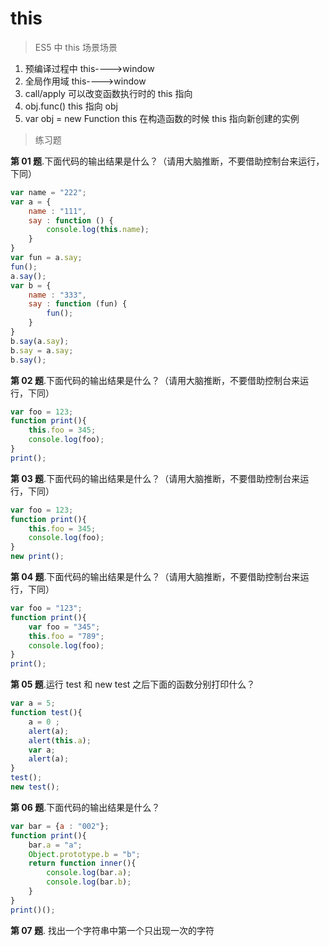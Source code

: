 # this

> ES5 中 this 场景场景

1. 预编译过程中 this---->window
2. 全局作用域 this---->window
3. call/apply 可以改变函数执行时的 this 指向
4. obj.func() this 指向 obj
5. var obj = new Function this 在构造函数的时候 this 指向新创建的实例

> 练习题

**第 01 题**.下面代码的输出结果是什么？（请用大脑推断，不要借助控制台来运行，下同）

```JavaScript
var name = "222";
var a = {
    name : "111",
    say : function () {
        console.log(this.name);
    }
}
var fun = a.say;
fun();
a.say();
var b = {
    name : "333",
    say : function (fun) {
        fun();
    }
}
b.say(a.say);
b.say = a.say;
b.say();
```

**第 02 题**.下面代码的输出结果是什么？（请用大脑推断，不要借助控制台来运行，下同）

```JavaScript
var foo = 123;
function print(){
    this.foo = 345;
    console.log(foo);
}
print();
```

**第 03 题**.下面代码的输出结果是什么？（请用大脑推断，不要借助控制台来运行，下同）

```JavaScript
var foo = 123;
function print(){
    this.foo = 345;
    console.log(foo);
}
new print();
```

**第 04 题**.下面代码的输出结果是什么？（请用大脑推断，不要借助控制台来运行，下同）

```JavaScript
var foo = "123";
function print(){
    var foo = "345";
    this.foo = "789";
    console.log(foo);
}
print();
```

**第 05 题**.运行 test 和 new test 之后下面的函数分别打印什么？

```JavaScript
var a = 5;
function test(){
    a = 0 ;
    alert(a);
    alert(this.a);
    var a;
    alert(a);
}
test();
new test();
```

**第 06 题**.下面代码的输出结果是什么？

```JavaScript
var bar = {a : "002"};
function print(){
    bar.a = "a";
    Object.prototype.b = "b";
    return function inner(){
        console.log(bar.a);
        console.log(bar.b);
    }
}
print()();

```

**第 07 题**. 找出一个字符串中第一个只出现一次的字符

```JavaScript

```
